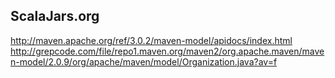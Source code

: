 ## ScalaJars.org

http://maven.apache.org/ref/3.0.2/maven-model/apidocs/index.html
http://grepcode.com/file/repo1.maven.org/maven2/org.apache.maven/maven-model/2.0.9/org/apache/maven/model/Organization.java?av=f
